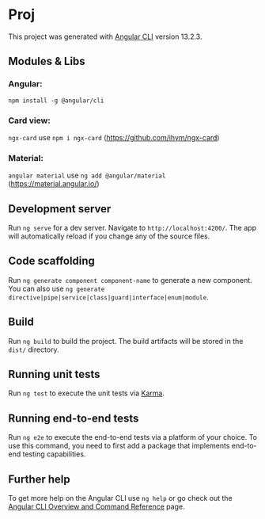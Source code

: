 # Proj

This project was generated with [Angular CLI](https://github.com/angular/angular-cli) version 13.2.3.

## Modules & Libs

### Angular: 
`npm install -g @angular/cli`

### Card view: 
`ngx-card` use `npm i ngx-card` (https://github.com/ihym/ngx-card)
### Material: 
`angular material` use `ng add @angular/material` (https://material.angular.io/)

## Development server

Run `ng serve` for a dev server. Navigate to `http://localhost:4200/`. The app will automatically reload if you change any of the source files.

## Code scaffolding

Run `ng generate component component-name` to generate a new component. You can also use `ng generate directive|pipe|service|class|guard|interface|enum|module`.

## Build

Run `ng build` to build the project. The build artifacts will be stored in the `dist/` directory.

## Running unit tests

Run `ng test` to execute the unit tests via [Karma](https://karma-runner.github.io).

## Running end-to-end tests

Run `ng e2e` to execute the end-to-end tests via a platform of your choice. To use this command, you need to first add a package that implements end-to-end testing capabilities.

## Further help

To get more help on the Angular CLI use `ng help` or go check out the [Angular CLI Overview and Command Reference](https://angular.io/cli) page.
